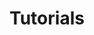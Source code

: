 ---
title: Tutorials
permalink: /tutorials/
redirect_from:
  - /docs/home/
  - /docs/quickstart/
  - /docs/extras/
---